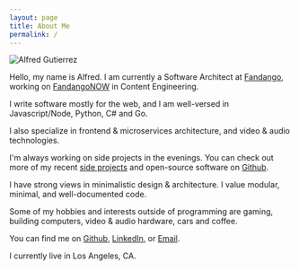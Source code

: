 ```yaml
---
layout: page
title: About Me
permalink: /
---
```


![Alfred Gutierrez](http://www.gravatar.com/avatar/922ef4d7e597243ff0de75bdfea9b424.png?size=200)

Hello, my name is Alfred.  I am currently a Software Architect at [Fandango](http://fandango.com), working on [FandangoNOW](http://fandangonow.com) in Content Engineering.

I write software mostly for the web, and I am well-versed in Javascript/Node, Python, C# and Go.

I also specialize in frontend & microservices architecture, and video & audio technologies.

I'm always working on side projects in the evenings. You can check out more of my recent <a href="projects">side projects</a> and open-source software on
<a href="http://github.com/alfg">Github</a>.

I have strong views in minimalistic design & architecture. I value modular, minimal, and well-documented code.

Some of my hobbies and interests outside of programming are gaming, building computers, video & audio hardware, cars and coffee.

You can find me on [Github](http://github.com/alfg),
[LinkedIn](http://www.linkedin.com/pub/alfred-gutierrez/58/ba1/93b), or
[Email](mailto:alfg.g.jr@gmail.com).

I currently live in Los Angeles, CA.
